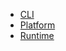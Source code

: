 -   [CLI](https://cli.dhis2.nu)
-   [Platform](https://platform.dhis2.nu)
-   [Runtime](https://runtime.dhis2.nu)
